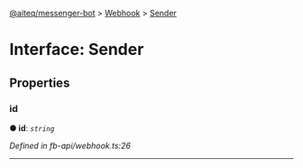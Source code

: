 [@aiteq/messenger-bot](../README.md) > [Webhook](../modules/webhook.md) > [Sender](../interfaces/webhook.sender.md)



# Interface: Sender


## Properties
<a id="id"></a>

###  id

**●  id**:  *`string`* 

*Defined in fb-api/webhook.ts:26*





___


